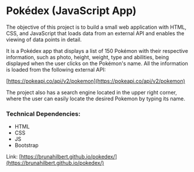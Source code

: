 # Pokédex (JavaScript App)

The objective of this project is to build a small web application with HTML, CSS, and JavaScript that loads data from an external API and enables the viewing of data points in detail.

It is a Pokédex app that displays a list of 150 Pokémon with their respective information, such as photo, height, weight, type and abilities, being displayed when the user clicks on the Pokémon's name. All the information is loaded from the following external API:

[https://pokeapi.co/api/v2/pokemon](https://pokeapi.co/api/v2/pokemon)

The project also has a search engine located in the upper right corner, where the user can easily locate the desired Pokemon by typing its name.


### Technical Dependencies:

-   HTML
-   CSS
-   JS
-   Bootstrap

Link:  [https://brunahilbert.github.io/pokedex/](https://brunahilbert.github.io/pokedex/)
